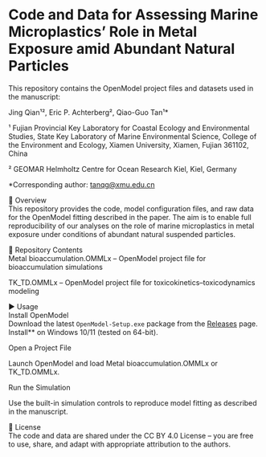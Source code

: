 # Code and Data for Assessing Marine Microplastics’ Role in Metal Exposure amid Abundant Natural Particles
This repository contains the OpenModel project files and datasets used in the manuscript:  

Jing Qian¹², Eric P. Achterberg², Qiao-Guo Tan¹*  

¹ Fujian Provincial Key Laboratory for Coastal Ecology and Environmental Studies, State Key Laboratory of Marine Environmental Science, College of the Environment and Ecology, Xiamen University, Xiamen, Fujian 361102, China  

² GEOMAR Helmholtz Centre for Ocean Research Kiel, Kiel, Germany  

*Corresponding author: tanqg@xmu.edu.cn  

📄 Overview  
This repository provides the code, model configuration files, and raw data for the OpenModel fitting described in the paper. The aim is to enable full reproducibility of our analyses on the role of marine microplastics in metal exposure under conditions of abundant natural suspended particles.  

📂 Repository Contents  
Metal bioaccumulation.OMMLx – OpenModel project file for bioaccumulation simulations  

TK_TD.OMMLx – OpenModel project file for toxicokinetics–toxicodynamics modeling  


▶️ Usage   
Install OpenModel  
Download the latest `OpenModel-Setup.exe` package from the [Releases](https://github.com/tan-qiao-guo/openmodel/releases) page. Install** on Windows 10/11 (tested on 64-bit).  

Open a Project File  

Launch OpenModel and load Metal bioaccumulation.OMMLx or TK_TD.OMMLx.  

Run the Simulation  

Use the built-in simulation controls to reproduce model fitting as described in the manuscript.  

📜 License  
The code and data are shared under the CC BY 4.0 License – you are free to use, share, and adapt with appropriate attribution to the authors.  
